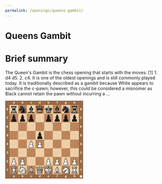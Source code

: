 ```yaml
---
permalink: /openings/queens-gambit/
---
```

Queens Gambit
=============

# Brief summary


The Queen's Gambit is the chess opening that starts with the moves: [1] 1. d4 d5. 2. c4. It is one of the oldest openings and is still commonly played today. It is traditionally described as a gambit because White appears to sacrifice the c-pawn; however, this could be considered a misnomer as Black cannot retain the pawn without incurring a ...

<img src="/img/Queens Gambit.jpg"/>

